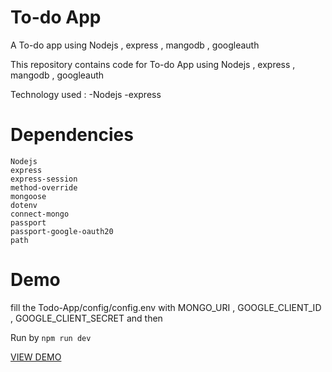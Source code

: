 # To-do App
A To-do app using Nodejs , express , mangodb , googleauth

This repository contains code for To-do App using Nodejs , express , mangodb , googleauth

Technology used : -Nodejs -express 

# Dependencies 

```
Nodejs
express
express-session
method-override
mongoose
dotenv
connect-mongo
passport
passport-google-oauth20
path
```

# Demo
fill the Todo-App/config/config.env with MONGO_URI , GOOGLE_CLIENT_ID , GOOGLE_CLIENT_SECRET and then 

Run by ``` npm run dev  ```

[VIEW DEMO](http://todo-appes.herokuapp.com/)
